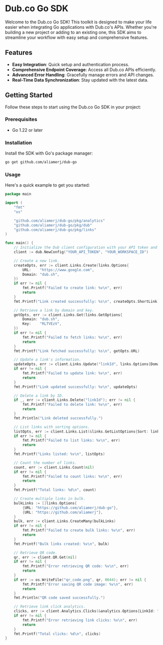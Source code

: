 # Dub.co Go SDK

Welcome to the Dub.co Go SDK! This toolkit is designed to make your life easier when integrating Go applications with Dub.co's APIs. Whether you're building a new project or adding to an existing one, this SDK aims to streamline your workflow with easy setup and comprehensive features.

## Features

- **Easy Integration**: Quick setup and authentication process.
- **Comprehensive Endpoint Coverage**: Access all Dub.co APIs efficiently.
- **Advanced Error Handling**: Gracefully manage errors and API changes.
- **Real-Time Data Synchronization**: Stay updated with the latest data.

## Getting Started

Follow these steps to start using the Dub.co Go SDK in your project:

### Prerequisites

- Go 1.22 or later

### Installation

Install the SDK with Go's package manager:

```bash
go get github.com/aliamerj/dub-go
```
### Usage
Here's a quick example to get you started:
```go
package main

import (
	"fmt"
	"os"

	"github.com/aliamerj/dub-go/pkg/analytics"
	"github.com/aliamerj/dub-go/pkg/dub"
	"github.com/aliamerj/dub-go/pkg/links"
)

func main() {
	// Initialize the Dub client configuration with your API token and workspace ID.
	client := dub.NewConfig("YOUR_API_TOKEN", "YOUR_WORKSPACE_ID")

	// Create a new link.
	createOpts, err := client.Links.Create(links.Options{
		URL:    "https://www.google.com",
		Domain: "dub.sh",
	})
	if err != nil {
		fmt.Printf("Failed to create link: %v\n", err)
		return
	}
	fmt.Printf("Link created successfully: %s\n", createOpts.ShortLink)

	// Retrieve a link by domain and key.
	getOpts, err := client.Links.Get(links.GetOptions{
		Domain: "dub.sh",
		Key:    "RLTVEzV",
	})
	if err != nil {
		fmt.Printf("Failed to fetch links: %v\n", err)
		return
	}
	fmt.Printf("Link fetched successfully: %s\n", getOpts.URL)

	// Update a link's information.
	updateOpts, err := client.Links.Update("linkId", links.Options{Domain: "example.com"})
	if err != nil {
		fmt.Printf("Failed to update link: %v\n", err)
		return
	}
	fmt.Printf("Link updated successfully: %v\n", updateOpts)

	// Delete a link by ID.
	if _, err := client.Links.Delete("linkId"); err != nil {
		fmt.Printf("Failed to delete link: %v\n", err)
		return
	}
	fmt.Println("Link deleted successfully.")

	// List links with sorting options.
	listOpts, err := client.Links.List(&links.GetListOptions{Sort: links.Clicks})
	if err != nil {
		fmt.Printf("Failed to list links: %v\n", err)
		return
	}
	fmt.Printf("Links listed: %v\n", listOpts)

	// Count the number of links.
	count, err := client.Links.Count(nil)
	if err != nil {
		fmt.Printf("Failed to count links: %v\n", err)
		return
	}
	fmt.Printf("Total links: %d\n", count)

	// Create multiple links in bulk.
	bulkLinks := []links.Options{
		{URL: "https://github.com/aliamerj/dub-go"},
		{URL: "https://github.com/aliamerj"},
	}
	bulk, err := client.Links.CreateMany(bulkLinks)
	if err != nil {
		fmt.Printf("Failed to create bulk links: %v\n", err)
		return
	}
	fmt.Printf("Bulk links created: %v\n", bulk)

	// Retrieve QR code.
	qr, err := client.QR.Get(nil)
	if err != nil {
		fmt.Printf("Error retrieving QR code: %v\n", err)
		return
	}
	if err := os.WriteFile("qr_code.png", qr, 0644); err != nil {
		fmt.Printf("Error saving QR code image: %v\n", err)
		return
	}
	fmt.Println("QR code saved successfully.")

	// Retrieve link click analytics.
	clicks, err := client.Analytics.Clicks(&analytics.Options{LinkId: "linkId"})
	if err != nil {
		fmt.Printf("Error retrieving link clicks: %v\n", err)
		return
	}
	fmt.Printf("Total clicks: %d\n", clicks)
}
```


